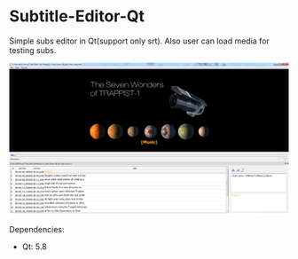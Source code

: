 # Subtitle-Editor-Qt
Simple subs editor in Qt(support only srt). Also  user can load media for testing subs. 


![sample image](sample.png "Subtitle Editor Interface")

Dependencies:
* Qt: 5.8

